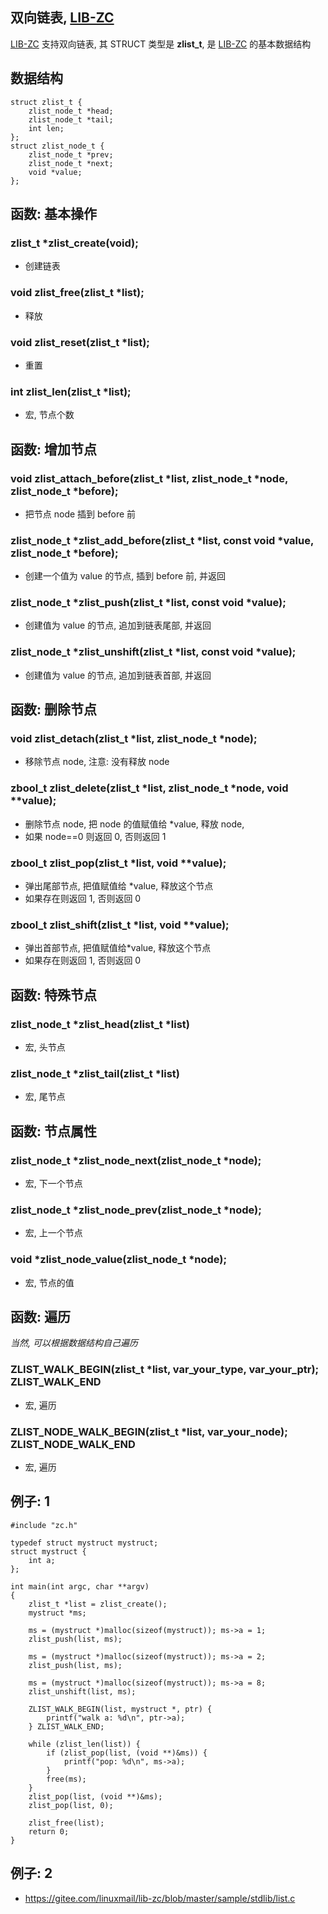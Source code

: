 <A name="readme_md" id="readme_md"></A>

## 双向链表, [LIB-ZC](https://gitee.com/linuxmail/lib-zc#readme_md)

[LIB-ZC](https://gitee.com/linuxmail/lib-zc#readme_md) 支持双向链表,
其 STRUCT 类型是 **zlist_t**,
是 [LIB-ZC](https://gitee.com/linuxmail/lib-zc#readme_md) 的基本数据结构

## 数据结构

```
struct zlist_t {
    zlist_node_t *head;
    zlist_node_t *tail;
    int len; 
};
struct zlist_node_t {
    zlist_node_t *prev;
    zlist_node_t *next;
    void *value;
};
```

## 函数: 基本操作

### zlist_t *zlist_create(void);

* 创建链表

### void zlist_free(zlist_t *list);

* 释放

### void zlist_reset(zlist_t *list);

* 重置

### int zlist_len(zlist_t *list);

* 宏, 节点个数


## 函数: 增加节点

### void zlist_attach_before(zlist_t *list, zlist_node_t *node, zlist_node_t *before);

* 把节点 node 插到 before 前

### zlist_node_t *zlist_add_before(zlist_t *list, const void *value, zlist_node_t *before);

* 创建一个值为 value 的节点, 插到 before 前, 并返回

### zlist_node_t *zlist_push(zlist_t *list, const void *value);

* 创建值为 value 的节点, 追加到链表尾部, 并返回

### zlist_node_t *zlist_unshift(zlist_t *list, const void *value);

* 创建值为 value 的节点, 追加到链表首部, 并返回

## 函数: 删除节点

### void zlist_detach(zlist_t *list, zlist_node_t *node);

* 移除节点 node, 注意: 没有释放 node

### zbool_t zlist_delete(zlist_t *list, zlist_node_t *node, void **value);

* 删除节点 node, 把 node 的值赋值给 *value, 释放 node,
* 如果 node==0 则返回 0, 否则返回 1

### zbool_t zlist_pop(zlist_t *list, void **value);

* 弹出尾部节点, 把值赋值给 *value, 释放这个节点
* 如果存在则返回 1, 否则返回 0 

### zbool_t zlist_shift(zlist_t *list, void **value);

* 弹出首部节点, 把值赋值给*value, 释放这个节点
* 如果存在则返回 1, 否则返回 0

## 函数: 特殊节点

### zlist_node_t *zlist_head(zlist_t *list)

* 宏, 头节点

### zlist_node_t *zlist_tail(zlist_t *list)

* 宏, 尾节点

## 函数: 节点属性

### zlist_node_t *zlist_node_next(zlist_node_t *node);

* 宏, 下一个节点

### zlist_node_t *zlist_node_prev(zlist_node_t *node);

* 宏, 上一个节点

### void *zlist_node_value(zlist_node_t *node);

* 宏, 节点的值

## 函数: 遍历

<i>当然, 可以根据数据结构自己遍历</i>

### ZLIST_WALK_BEGIN(zlist_t *list, var_your_type, var_your_ptr);<BR />ZLIST_WALK_END

* 宏, 遍历

### ZLIST_NODE_WALK_BEGIN(zlist_t *list, var_your_node);<BR />ZLIST_NODE_WALK_END

* 宏, 遍历

## 例子: 1

```
#include "zc.h"

typedef struct mystruct mystruct;
struct mystruct {
    int a;
};

int main(int argc, char **argv)
{
    zlist_t *list = zlist_create();
    mystruct *ms;

    ms = (mystruct *)malloc(sizeof(mystruct)); ms->a = 1;
    zlist_push(list, ms);

    ms = (mystruct *)malloc(sizeof(mystruct)); ms->a = 2;
    zlist_push(list, ms);

    ms = (mystruct *)malloc(sizeof(mystruct)); ms->a = 8;
    zlist_unshift(list, ms);

    ZLIST_WALK_BEGIN(list, mystruct *, ptr) {
        printf("walk a: %d\n", ptr->a);
    } ZLIST_WALK_END;

    while (zlist_len(list)) {
        if (zlist_pop(list, (void **)&ms)) {
            printf("pop: %d\n", ms->a);
        }   
        free(ms);
    }   
    zlist_pop(list, (void **)&ms);
    zlist_pop(list, 0);
    
    zlist_free(list);
    return 0;
}
```

## 例子: 2

* https://gitee.com/linuxmail/lib-zc/blob/master/sample/stdlib/list.c


